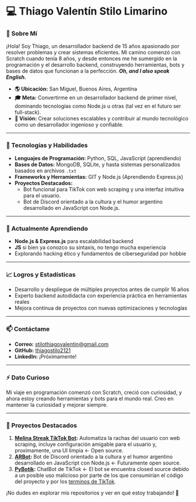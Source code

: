 # 💻 Thiago Valentín Stilo Limarino

### 🌟 Sobre Mí
¡Hola! Soy Thiago, un desarrollador backend de 15 años apasionado por resolver problemas y crear sistemas eficientes. Mi camino comenzó con Scratch cuando tenía 8 años, y desde entonces me he sumergido en la programación y el desarrollo backend, construyendo herramientas, bots y bases de datos que funcionan a la perfección. ***Oh, and I also speak English.***

- **🌎 Ubicación:** San Miguel, Buenos Aires, Argentina
- **🎓 Meta:** Convertirme en un desarrollador backend de primer nivel, dominando tecnologías como Node.js u otras (tal vez en el futuro ser full-stack).
- **🚀 Visión:** Crear soluciones escalables y contribuir al mundo tecnológico como un desarrollador ingenioso y confiable.

---

### 🔧 Tecnologías y Habilidades
- **Lenguajes de Programación:** Python, SQL, JavaScript (aprendiendo)
- **Bases de Datos:** MongoDB, SQLite, y hasta sistemas personalizados basados en archivos `.txt`
- **Frameworks y Herramientas:** GIT y Node.js (Aprendiendo Express.js)
- **Proyectos Destacados:**
  - Bot funcional para TikTok con web scraping y una interfaz intuitiva para el usuario.
  - Bot de Discord orientado a la cultura y el humor argentino desarrollado en JavaScript con Node.js.


---

### 🌱 Actualmente Aprendiendo
- **Node.js & Express.js** para escalabilidad backend
- **JS** si bien ya conozco su sintaxis, no tengo mucha experiencia
- Explorando hacking ético y fundamentos de ciberseguridad por hobbie

---

### 📈 Logros y Estadísticas
- Desarrollo y despliegue de múltiples proyectos antes de cumplir 16 años
- Experto backend autodidacta con experiencia práctica en herramientas reales
- Mejora continua de proyectos con nuevas optimizaciones y tecnologías

---

### 📫 Contáctame
- **Correo:** stilothiagovalentin@gmail.com
- **GitHub:** [thiagostilo2121](https://github.com/thiagostilo2121)
- **LinkedIn:** ¡Próximamente!

---

### ⚡ Dato Curioso
Mi viaje en programación comenzó con Scratch, creció con curiosidad, y ahora estoy creando herramientas y bots para el mundo real. Creo en mantener la curiosidad y mejorar siempre.

---

### 📂 Proyectos Destacados
1. **[Melina Streak TikTok Bot](https://github.com/thiagostilo2121/Melina-Streak-TikTok-Bot):** Automatiza la rachas del usuario con web scraping, incluye configuración amigable para el usuario y, proximamente, una UI limpia <- Open source.
2. **[ARBot](https://arbot.netlify,app/):** Bot de Discord orientado a la cultura y el humor argentino desarrollado en JavaScript con Node.js <- Futuramente open source.
3. **[PyBotik](https://tiktok.com/@pytbotik):** ChatBot de TikTok <- El bot se encuentra closed source debido a un posible uso malicioso por parte de los que consumirían el código del proyecto y por los [terminos de TikTok](https://www.tiktok.com/legal/page/row/terms-of-service/).

¡No dudes en explorar mis repositorios y ver en qué estoy trabajando! 🚀
